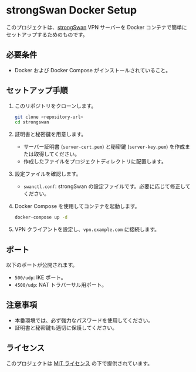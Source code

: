 # strongSwan Docker Setup

このプロジェクトは、[strongSwan](https://www.strongswan.org/) VPN サーバーを Docker コンテナで簡単にセットアップするためのものです。

## 必要条件

- Docker および Docker Compose がインストールされていること。

## セットアップ手順

1. このリポジトリをクローンします。

   ```bash
   git clone <repository-url>
   cd strongswan
   ```

2. 証明書と秘密鍵を用意します。

   - サーバー証明書 (`server-cert.pem`) と秘密鍵 (`server-key.pem`) を作成または取得してください。
   - 作成したファイルをプロジェクトディレクトリに配置します。

3. 設定ファイルを確認します。

   - `swanctl.conf`:
     strongSwan の設定ファイルです。必要に応じて修正してください。

4. Docker Compose を使用してコンテナを起動します。

   ```bash
   docker-compose up -d
   ```

5. VPN クライアントを設定し、`vpn.example.com` に接続します。

## ポート

以下のポートが公開されます。

- `500/udp`: IKE ポート。
- `4500/udp`: NAT トラバーサル用ポート。

## 注意事項

- 本番環境では、必ず強力なパスワードを使用してください。
- 証明書と秘密鍵も適切に保護してください。

## ライセンス

このプロジェクトは [MIT ライセンス](LICENSE) の下で提供されています。
